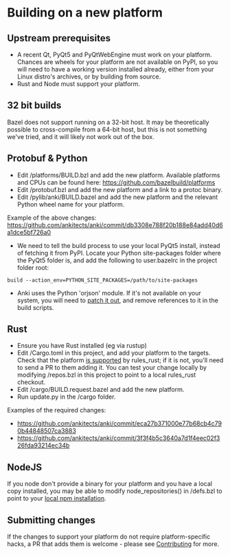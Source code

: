 # Building on a new platform

## Upstream prerequisites

- A recent Qt, PyQt5 and PyQtWebEngine must work on your platform. Chances are wheels
  for your platform are not available on PyPI, so you will need to have a working
  version installed already, either from your Linux distro's archives, or by building
  from source.
- Rust and Node must support your platform.

## 32 bit builds

Bazel does not support running on a 32-bit host. It may be theoretically
possible to cross-compile from a 64-bit host, but this is not something we've
tried, and it will likely not work out of the box.

## Protobuf & Python

- Edit /platforms/BUILD.bzl and add the new platform. Available platforms
  and CPUs can be found here: https://github.com/bazelbuild/platforms
- Edit /protobuf.bzl and add the new platform and a link to a protoc binary.
- Edit /pylib/anki/BUILD.bazel and add the new platform and the relevant
  Python wheel name for your platform.

Example of the above changes:
https://github.com/ankitects/anki/commit/db3308e788f20b188e84add40d6a1dce5bf726a0

- We need to tell the build process to use your local PyQt5 install, instead of
  fetching it from PyPI. Locate your Python site-packages folder where the PyQt5
  folder is, and add the following to user.bazelrc in the project folder root:

```
build --action_env=PYTHON_SITE_PACKAGES=/path/to/site-packages
```

- Anki uses the Python 'orjson' module. If it's not available on your system,
  you will need to [patch it out](https://github.com/ankitects/anki/pull/752#issuecomment-748861582), and remove references to it in the build scripts.

## Rust

- Ensure you have Rust installed (eg via rustup)
- Edit /Cargo.toml in this project, and add your platform
  to the targets. Check that the platform [is supported](https://github.com/bazelbuild/rules_rust/blob/master/rust/platform/platform.bzl) by rules_rust; if it is not, you'll
  need to send a PR to them adding it. You can test your change locally by modifying
  /repos.bzl in this project to point to a local rules_rust checkout.
- Edit /cargo/BUILD.request.bazel and add the new platform.
- Run update.py in the /cargo folder.

Examples of the required changes:

- https://github.com/ankitects/anki/commit/eca27b371000e77b68cb4c790b44848507ca3883
- https://github.com/ankitects/anki/commit/3f3f4b5c3640a7d1f4eec02f326fda93214ec34b

## NodeJS

If you node don't provide a binary for your platform and you have a local copy
installed, you may be able to modify node_repositories() in /defs.bzl to point
to your [local npm installation](https://bazelbuild.github.io/rules_nodejs/install.html).

## Submitting changes

If the changes to support your platform do not require platform-specific hacks,
a PR that adds them is welcome - please see [Contributing](./contributing.md) for more.
